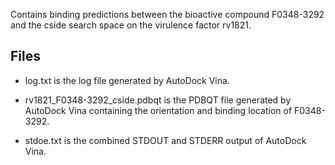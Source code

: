 Contains binding predictions between the bioactive compound F0348-3292 and the cside search space on the virulence factor rv1821.

## Files

- log.txt is the log file generated by AutoDock Vina.

- rv1821_F0348-3292_cside.pdbqt is the PDBQT file generated by AutoDock Vina containing the orientation and binding location of F0348-3292.

- stdoe.txt is the combined STDOUT and STDERR output of AutoDock Vina.

